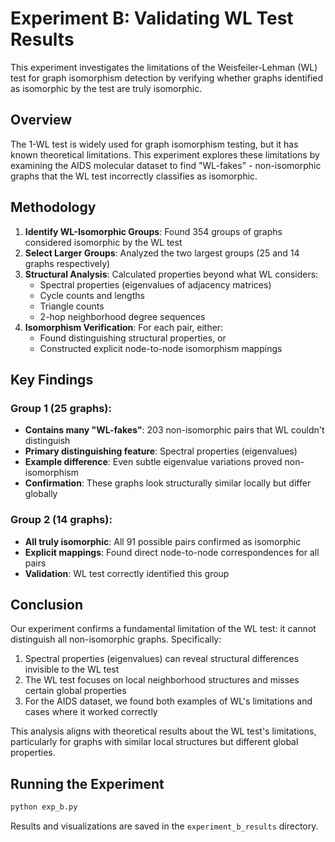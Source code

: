 # Experiment B: Validating WL Test Results

This experiment investigates the limitations of the Weisfeiler-Lehman (WL) test for graph isomorphism detection by verifying whether graphs identified as isomorphic by the test are truly isomorphic.

## Overview

The 1-WL test is widely used for graph isomorphism testing, but it has known theoretical limitations. This experiment explores these limitations by examining the AIDS molecular dataset to find "WL-fakes" - non-isomorphic graphs that the WL test incorrectly classifies as isomorphic.

## Methodology

1. **Identify WL-Isomorphic Groups**: Found 354 groups of graphs considered isomorphic by the WL test
2. **Select Larger Groups**: Analyzed the two largest groups (25 and 14 graphs respectively)
3. **Structural Analysis**: Calculated properties beyond what WL considers:
   - Spectral properties (eigenvalues of adjacency matrices)
   - Cycle counts and lengths
   - Triangle counts
   - 2-hop neighborhood degree sequences
4. **Isomorphism Verification**: For each pair, either:
   - Found distinguishing structural properties, or
   - Constructed explicit node-to-node isomorphism mappings

## Key Findings

### Group 1 (25 graphs):
- **Contains many "WL-fakes"**: 203 non-isomorphic pairs that WL couldn't distinguish
- **Primary distinguishing feature**: Spectral properties (eigenvalues)
- **Example difference**: Even subtle eigenvalue variations proved non-isomorphism
- **Confirmation**: These graphs look structurally similar locally but differ globally

### Group 2 (14 graphs):
- **All truly isomorphic**: All 91 possible pairs confirmed as isomorphic
- **Explicit mappings**: Found direct node-to-node correspondences for all pairs
- **Validation**: WL test correctly identified this group

## Conclusion

Our experiment confirms a fundamental limitation of the WL test: it cannot distinguish all non-isomorphic graphs. Specifically:

1. Spectral properties (eigenvalues) can reveal structural differences invisible to the WL test
2. The WL test focuses on local neighborhood structures and misses certain global properties
3. For the AIDS dataset, we found both examples of WL's limitations and cases where it worked correctly

This analysis aligns with theoretical results about the WL test's limitations, particularly for graphs with similar local structures but different global properties.

## Running the Experiment

```bash
python exp_b.py
```

Results and visualizations are saved in the `experiment_b_results` directory.